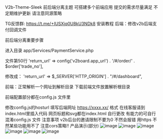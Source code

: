 V2b-Theme-Sleek
前后端分离主题 可搭建多个前端应用
提交的需求尽量满足 不定期维护更新
请注意同源策略

TG反馈群: https://t.me/+IUSXjq0U8kU3NDk8
安装教程
后端：修改v2b后端支付回调文件

前后端分离重要步骤

进入目录 app/Services/PaymentService.php

文件第50行 'return_url' => config('v2board.app_url') . '/#/order/' . $order['trade_no'],

修改成： 'return_url' => $_SERVER['HTTP_ORIGIN'] . "/#/dashboard",


前端：正常解析一个网址到解析目录 下载前端文件放置解析根目录

前端配置部分都在config.js 文件里

修改config.js的hosturl 填写后端网址 https://xxxx.xx/ 格式
在线客服请到index.html里插入代码
网页标题和svg都在index.html 自行更改 有能力的可自行混淆config.js 文件
注意事项
v2b后台的邀请限制不要为0 不然会报错
用https 不然某些功能用不了
注意cors策略!!
产品演示(部分)
![image](https://github.com/Jashi1chat/v2b-/assets/145463840/7ac1cb04-f303-4178-97b3-ddbd56521b58)
![image](https://github.com/Jashi1chat/v2b-/assets/145463840/e32f7eba-5934-47f0-9410-d6fba4dd3879)
![image](https://github.com/Jashi1chat/v2b-/assets/145463840/6503eb0f-d028-47eb-acaf-db71f5464836)
![image](https://github.com/Jashi1chat/v2b-/assets/145463840/462cc68a-e8e2-4b5e-bca2-1ba820c0fd95)
![image](https://github.com/Jashi1chat/v2b-/assets/145463840/95422bc0-0d2e-48a3-a4f4-164f0640e0c3)
![image](https://github.com/Jashi1chat/v2b-/assets/145463840/04bbba31-cda0-4bc4-a2a7-5f9eef35c470)





